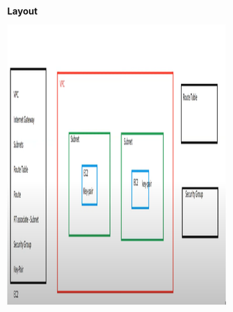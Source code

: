 
<html>
<body>

<h2>Layout </h2>
<img src="plan.jpg" alt="Complete_Layout" width="860" height="645">

</body>
</html>
